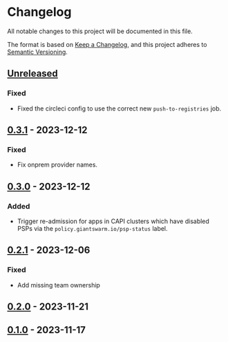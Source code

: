 # Changelog

All notable changes to this project will be documented in this file.

The format is based on [Keep a Changelog](https://keepachangelog.com/en/1.0.0/),
and this project adheres to [Semantic Versioning](https://semver.org/spec/v2.0.0.html).

## [Unreleased]

### Fixed

- Fixed the circleci config to use the correct new `push-to-registries` job.

## [0.3.1] - 2023-12-12

### Fixed

- Fix onprem provider names.

## [0.3.0] - 2023-12-12

### Added

- Trigger re-admission for apps in CAPI clusters which have disabled PSPs via the `policy.giantswarm.io/psp-status` label.

## [0.2.1] - 2023-12-06

### Fixed

- Add missing team ownership

## [0.2.0] - 2023-11-21

## [0.1.0] - 2023-11-17

[Unreleased]: https://github.com/giantswarm/pss-operator/compare/v0.3.1...HEAD
[0.3.1]: https://github.com/giantswarm/pss-operator/compare/v0.3.0...v0.3.1
[0.3.0]: https://github.com/giantswarm/pss-operator/compare/v0.2.1...v0.3.0
[0.2.1]: https://github.com/giantswarm/pss-operator/compare/v0.2.0...v0.2.1
[0.2.0]: https://github.com/giantswarm/pss-operator/compare/v0.1.0...v0.2.0
[0.1.0]: https://github.com/giantswarm/pss-operator/releases/tag/v0.1.0
